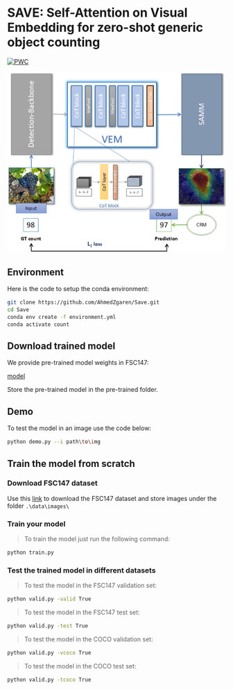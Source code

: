 # SAVE: Self-Attention on Visual Embedding for zero-shot generic object counting  

[![PWC](https://img.shields.io/endpoint.svg?url=https://paperswithcode.com/badge/save-self-attention-on-visual-embedding-for/exemplar-free-counting-on-fsc147)](https://paperswithcode.com/sota/exemplar-free-counting-on-fsc147?p=save-self-attention-on-visual-embedding-for)


![img](new_overview.png)
## Environment 
Here is the code to setup the conda environment:
```bash
git clone https://github.com/AhmedZgaren/Save.git
cd Save
conda env create -f environment.yml
conda activate count
```
## Download trained model
We provide pre-trained model weights in FSC147:

[model](https://drive.google.com/file/d/1wvARqtm7dA28f5Hs5zlETF5OlkeT4osY/view?usp=drive_link)

Store the pre-trained model in the pre-trained folder. 


## Demo
To test the model in an image use the code below:
```bash
python demo.py --i path\to\img
```
## Train the model from scratch

### Download FSC147 dataset
Use this [link](https://drive.google.com/file/d/1ymDYrGs9DSRicfZbSCDiOu0ikGDh5k6S/view?usp=sharing) to download the FSC147 dataset and store images under the folder `.\data\images\`  

### Train your model
>To train the model just run the following command:
```bash
python train.py
```
### Test the trained model in different datasets

>To test the model in the FSC147 validation set:
```bash
python valid.py -valid True
```

>To test the model in the FSC147 test set:
```bash
python valid.py -test True
```
>To test the model in the COCO validation set:
```bash
python valid.py -vcoco True
```
>To test the model in the COCO test set:
```bash
python valid.py -tcoco True
```
